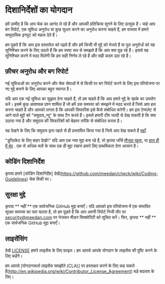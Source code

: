 # दिशानिर्देशों का योगदान

हमें उम्मीद है कि आप चेक का आनंद ले रहे हैं और आपकी प्रतिक्रिया सुनने के लिए उत्सुक हैं। चाहे आप बग रिपोर्ट, एक सुविधा अनुरोध या कुछ सुधार करने का अनुरोध करना चाहते हैं, हम वास्तव में हमारे सामुदायिक इनपुट को महत्व देते हैं।

हम पूछते हैं कि आप इस दस्तावेज़ को पढ़ते हैं और हमें किसी भी मुद्दे को भेजते हैं या पुल अनुरोधों को यह सुनिश्चित करने के लिए उठाते हैं कि हम स्पष्ट रूप से समझते हैं कि आप क्या पूछ रहे हैं। इससे यह सुनिश्चित करने में मदद मिलेगी कि हम सही निर्णय ले रहे हैं और सही कदम उठा रहे हैं।

## फ़ीचर अनुरोध और बग रिपोर्ट

नई सुविधाओं का अनुरोध करने और चेक सेवाओं में से किसी पर बग रिपोर्ट करने के लिए इस परियोजना पर नए मुद्दे बनाने के लिए आपका बहुत स्वागत है।

यदि आप एक नई सुविधा का सुझाव देना चाहते हैं, तो हम चाहते हैं कि आप हमारे मुद्दे के खाके का उपयोग करें। इसमें कुछ आवश्यक प्रश्न शामिल हैं जो हमें उस समस्या को समझने में मदद करते हैं जिसे आप हल करना चाहते हैं और आपको लगता है कि आपकी सिफारिश इसे कैसे संबोधित करेगी। हम इस टेम्पलेट से आने वाले मुद्दों को "समुदाय_न्यू" के साथ टैग करते हैं। इससे हमारी टीम जल्दी से देख सकती है कि क्या उठाया गया है और समुदाय की सिफारिशों को बेहतर तरीके से संबोधित करता है।

यह देखने के लिए कि समुदाय द्वारा पहले से ही प्रस्तावित किया गया है जिसे आप देख सकते हैं [यहाँ](https://github.com/meedan/check/labels/community_new).

"डुप्लिकेट के लिए बाहर देखो!" यदि आप एक नया मुद्दा बना रहे हैं, तो कृपया जाँचें [मौजूदा खुला](https://github.com/meedan/check/issues), या [हाल ही में बंद](https://github.com/meedan/check/issues?utf8=%E2%9C%93&q=is%3Aissue%20is%3Aclosed%20) . 
एक से अधिक मतों के साथ एक ही मुद्दा रखना हमारे लिए प्राथमिकता देना आसान है।

## कोडिंग दिशानिर्देश

कृपया हमारे [कोडिंग दिशानिर्देश] देखें(https://github.com/meedan/check/wiki/Coding-Guidelines) चेक विकी पर।

## सुरक्षा मुद्दे

कृपया ** नहीं ** एक सार्वजनिक GitHub मुद्दा बनाएँ। यदि आपको इस परियोजना में एक संभावित सुरक्षा समस्या का पता चलता है, तो हम पूछते हैं कि आप अपनी रिपोर्ट निजी तौर पर security@meedan.com पर भेजकर मीडन सिक्योरिटी को सूचित करें। फिर, कृपया ** नहीं ** एक सार्वजनिक GitHub मुद्दा बनाएँ।

## लाइसेंसिंग

देखें [LICENSE](https://github.com/meedan/check/blob/master/LICENSE) हमारे लाइसेंस के लिए फ़ाइल। हम आपसे आपके योगदान के लाइसेंस की पुष्टि करने के लिए कहेंगे।

हम आपसे [योगदानकर्ता लाइसेंस समझौते (CLA)] पर हस्ताक्षर करने के लिए कह सकते हैं(http://en.wikipedia.org/wiki/Contributor_License_Agreement) बड़े बदलाव के लिए।
